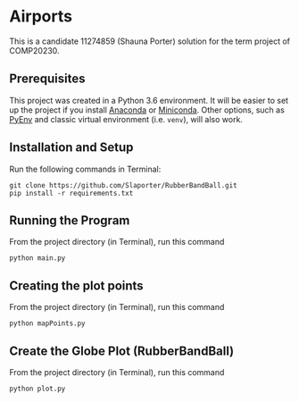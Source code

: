 Airports
========

This is a candidate 11274859 (Shauna Porter) solution for the term project of COMP20230.


Prerequisites
----------------------

This project was created in a Python 3.6 environment. It will be easier to set up the project if you install [Anaconda](https://conda.io/docs/user-guide/install/download.html) or [Miniconda](https://conda.io/miniconda.html). Other options, such as [PyEnv](https://github.com/pyenv/pyenv) and classic virtual environment (i.e. `venv`), will also work.


Installation and Setup
----------------------

Run the following commands in Terminal:

```
git clone https://github.com/Slaporter/RubberBandBall.git
pip install -r requirements.txt
```

Running the Program
-------------------

From the project directory (in Terminal), run this command

```
python main.py
```

Creating the plot points
------------------

From the project directory (in Terminal), run this command

```
python mapPoints.py
```

Create the Globe Plot (RubberBandBall)
------------------

From the project directory (in Terminal), run this command

```
python plot.py
```